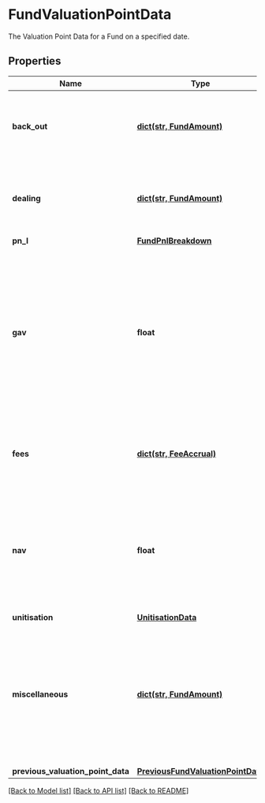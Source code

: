 # FundValuationPointData

The Valuation Point Data for a Fund on a specified date.

## Properties
Name | Type | Description | Notes
------------ | ------------- | ------------- | -------------
**back_out** | [**dict(str, FundAmount)**](FundAmount.md) | Bucket of detail for the Valuation Point where data points have been &#39;backed out&#39;. | 
**dealing** | [**dict(str, FundAmount)**](FundAmount.md) | Bucket of detail for any &#39;Dealing&#39; that has occured inside the queried period. | 
**pn_l** | [**FundPnlBreakdown**](FundPnlBreakdown.md) |  | 
**gav** | **float** | The Gross Asset Value of the Fund or Share Class at the Valuation Point. This is effectively a summation of all Trial balance entries linked to accounts of types &#39;Asset&#39; and &#39;Liabilities&#39;. | 
**fees** | [**dict(str, FeeAccrual)**](FeeAccrual.md) | Bucket of detail for any &#39;Fees&#39; that have been charged in the selected period. | 
**nav** | **float** | The Net Asset Value of the Fund or Share Class at the Valuation Point. This represents the GAV with any fees applied in the period. | 
**unitisation** | [**UnitisationData**](UnitisationData.md) |  | [optional] 
**miscellaneous** | [**dict(str, FundAmount)**](FundAmount.md) | Not used directly by the LUSID engines but serves as a holding area for any custom derived data points that may be useful in, for example, fee calculations). | [optional] 
**previous_valuation_point_data** | [**PreviousFundValuationPointData**](PreviousFundValuationPointData.md) |  | [optional] 

[[Back to Model list]](../README.md#documentation-for-models) [[Back to API list]](../README.md#documentation-for-api-endpoints) [[Back to README]](../README.md)


